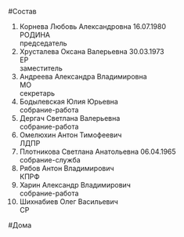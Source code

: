 #Состав  
1. Корнева Любовь Александровна 16.07.1980  
    РОДИНА  
    председатель  
2. Хрусталева Оксана Валерьевна 30.03.1973  
    ЕР  
    заместитель  
3. Андреева Александра Владимировна  
    МО  
    секретарь  
4. Бодылевская Юлия Юрьевна  
    собрание-работа  
5. Дергач Светлана Валерьевна  
    собрание-работа  
6. Омелюхин Антон Тимофеевич  
    ЛДПР  
7. Плотникова Светлана Анатольевна 06.04.1965  
    собрание-служба  
8. Рябов Антон Владимирович  
    КПРФ  
9. Харин Александр Владимирович  
    собрание-работа  
10. Шихнабиев Олег Васильевич  
    СР  
  
#Дома  
  
  
